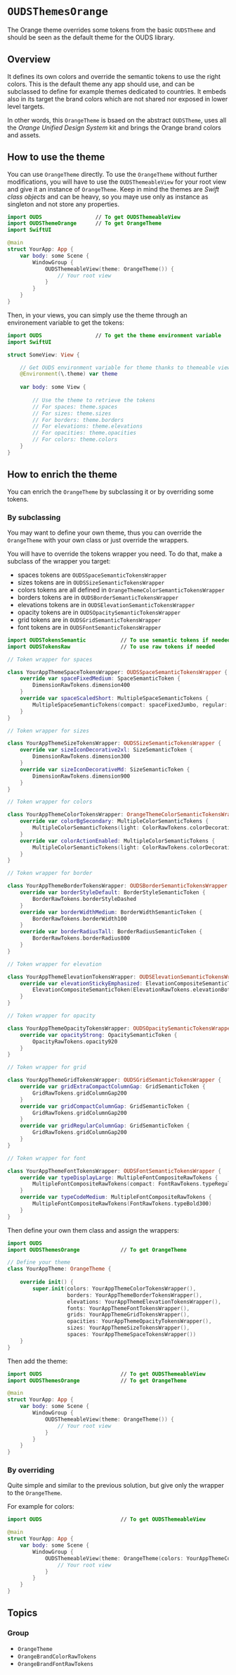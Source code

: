 # ``OUDSThemesOrange``

The Orange theme overrides some tokens from the basic `OUDSTheme` and should be seen as the default theme for the OUDS library.

## Overview

It defines its own colors and override the semantic tokens to use the right colors.
This is the default theme any app should use, and can be subclassed to define for example themes dedicated to countries.
It embeds also in its target the brand colors which are not shared nor exposed in lower level targets.

In other words, this ``OrangeTheme`` is bsaed on the abstract `OUDSTheme`, uses all the *Orange Unified Design System* kit and brings the Orange brand colors and assets.

## How to use the theme

You can use ``OrangeTheme`` directly. To use the ``OrangeTheme`` without further modifications, you will have to use the `OUDSThemeableView` for your root view and give it an instance of ``OrangeTheme``. Keep in mind the themes are *Swift class objects* and can be heavy, so you maye use only as instance as singleton and not store any properties.

```swift
import OUDS                 // To get OUDSThemeableView
import OUDSThemeOrange      // To get OrangeTheme
import SwiftUI

@main
struct YourApp: App {
    var body: some Scene {
        WindowGroup {
            OUDSThemeableView(theme: OrangeTheme()) {
                // Your root view
            }
        }
    }
}
```

Then, in your views, you can simply use the theme through an environement variable to get the tokens:

```swift
import OUDS                 // To get the theme environment variable
import SwiftUI

struct SomeView: View {

    // Get OUDS environment variable for theme thanks to themeable view
    @Environment(\.theme) var theme
    
    var body: some View {
        
        // Use the theme to retrieve the tokens
        // For spaces: theme.spaces
        // For sizes: theme.sizes
        // For borders: theme.borders
        // For elevations: theme.elevations
        // For opacities: theme.opacities
        // For colors: theme.colors
    }
}

```

## How to enrich the theme

You can enrich the ``OrangeTheme`` by subclassing it or by overriding some tokens.

### By subclassing

You may want to define your own theme, thus you can override the ``OrangeTheme`` with your own class or just override the wrappers.

You will have to override the tokens wrapper you need. To do that, make a subclass of the wrapper you target:
- spaces tokens are `OUDSSpaceSemanticTokensWrapper`
- sizes tokens are in `OUDSSizeSemanticTokensWrapper`
- colors tokens are all defined in `OrangeThemeColorSemanticTokensWrapper`
- borders tokens are in `OUDSBorderSemanticTokensWrapper`
- elevations tokens are in `OUDSElevationSemanticTokensWrapper`
- opacity tokens are in `OUDSOpacitySemanticTokensWrapper`
- grid tokens are in `OUDSGridSemanticTokensWrapper`
- font tokens are in `OUDSFontSemanticTokensWrapper`

```swift
import OUDSTokensSemantic           // To use semantic tokens if needed
import OUDSTokensRaw                // To use raw tokens if needed

// Token wrapper for spaces

class YourAppThemeSpaceTokensWrapper: OUDSSpaceSemanticTokensWrapper {
    override var spaceFixedMedium: SpaceSemanticToken {
        DimensionRawTokens.dimension400
    }
    override var spaceScaledShort: MultipleSpaceSemanticTokens {
        MultipleSpaceSemanticTokens(compact: spaceFixedJumbo, regular: spaceFixedJumbo)
    }
}

// Token wrapper for sizes

class YourAppThemeSizeTokensWrapper: OUDSSizeSemanticTokensWrapper {
    override var sizeIconDecorative2xl: SizeSemanticToken {
        DimensionRawTokens.dimension300
    }
    override var sizeIconDecorativeMd: SizeSemanticToken {
        DimensionRawTokens.dimension900
    }
}

// Token wrapper for colors

class YourAppThemeColorTokensWrapper: OrangeThemeColorSemanticTokensWrapper {
    override var colorBgSecondary: MultipleColorSemanticTokens {
        MultipleColorSemanticTokens(light: ColorRawTokens.colorDecorativeAmber500, dark: OrangeBrandColorRawTokens.colorOrange900)
    }
    override var colorActionEnabled: MultipleColorSemanticTokens {
        MultipleColorSemanticTokens(light: ColorRawTokens.colorDecorativeShockingPink100, dark: ColorRawTokens.colorFunctionalScarlet600)
    }
}

// Token wrapper for border

class YourAppThemeBorderTokensWrapper: OUDSBorderSemanticTokensWrapper {
    override var borderStyleDefault: BorderStyleSemanticToken {
        BorderRawTokens.borderStyleDashed
    }
    override var borderWidthMedium: BorderWidthSemanticToken {
        BorderRawTokens.borderWidth100
    }
    override var borderRadiusTall: BorderRadiusSemanticToken {
        BorderRawTokens.borderRadius800
    }
}

// Token wrapper for elevation

class YourAppThemeElevationTokensWrapper: OUDSElevationSemanticTokensWrapper {
    override var elevationStickyEmphasized: ElevationCompositeSemanticToken {
        ElevationCompositeSemanticToken(ElevationRawTokens.elevationBottom_4_600)
    }
}

// Token wrapper for opacity

class YourAppThemeOpacityTokensWrapper: OUDSOpacitySemanticTokensWrapper {
    override var opacityStrong: OpacitySemanticToken {
        OpacityRawTokens.opacity920
    }
}

// Token wrapper for grid

class YourAppThemeGridTokensWrapper: OUDSGridSemanticTokensWrapper {
    override var gridExtraCompactColumnGap: GridSemanticToken {
        GridRawTokens.gridColumnGap200
    }
    override var gridCompactColumnGap: GridSemanticToken {
        GridRawTokens.gridColumnGap200
    }
    override var gridRegularColumnGap: GridSemanticToken {
        GridRawTokens.gridColumnGap200
    }
}

// Token wrapper for font

class YourAppThemeFontTokensWrapper: OUDSFontSemanticTokensWrapper {
    override var typeDisplayLarge: MultipleFontCompositeRawTokens {
        MultipleFontCompositeRawTokens(compact: FontRawTokens.typeRegular150, regular: FontRawTokens.typeRegular150)
    }
    override var typeCodeMedium: MultipleFontCompositeRawTokens {
        MultipleFontCompositeRawTokens(FontRawTokens.typeBold300)
    }
}
```

Then define your own them class and assign the wrappers:

```swift
import OUDS
import OUDSThemesOrange             // To get OrangeTheme

// Define your theme
class YourAppTheme: OrangeTheme {
    
    override init() {
        super.init(colors: YourAppThemeColorTokensWrapper(),
                   borders: YourAppThemeBorderTokensWrapper(),
                   elevations: YourAppThemeElevationTokensWrapper(),
                   fonts: YourAppThemeFontTokensWrapper(),
                   grids: YourAppThemeGridTokensWrapper(),
                   opacities: YourAppThemeOpacityTokensWrapper(),
                   sizes: YourAppThemeSizeTokensWrapper(),
                   spaces: YourAppThemeSpaceTokensWrapper())
    }
}
```

Then add the theme:

```swift
import OUDS                         // To get OUDSThemeableView
import OUDSThemesOrange             // To get OrangeTheme

@main
struct YourApp: App {
    var body: some Scene {
        WindowGroup {
            OUDSThemeableView(theme: OrangeTheme()) {
                // Your root view
            }
        }
    }
}
```

### By overriding

Quite simple and similar to the previous solution, but give only the wrapper to the ``OrangeTheme``.

For example for colors:

```swift
import OUDS                         // To get OUDSThemeableView

@main
struct YourApp: App {
    var body: some Scene {
        WindowGroup {
            OUDSThemeableView(theme: OrangeTheme(colors: YourAppThemeColorTokensWrapper())) {
                // Your root view
            }
        }
    }
}
```

## Topics

### Group

- ``OrangeTheme``
- ``OrangeBrandColorRawTokens``
- ``OrangeBrandFontRawTokens``
